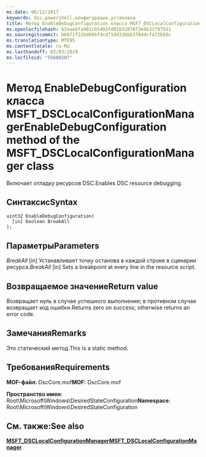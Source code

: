 ```yaml
---
ms.date: 06/12/2017
keywords: dsc,powershell,конфигурация,установка
title: Метод EnableDebugConfiguration класса MSFT_DSCLocalConfigurationManager
ms.openlocfilehash: b2eaebfa901cb5d93fd0183287073e6b31f975d1
ms.sourcegitcommit: b6871f21bd666f9cd71dd336bb3f844cf472b56c
ms.translationtype: MTE95
ms.contentlocale: ru-RU
ms.lasthandoff: 02/03/2019
ms.locfileid: "55680207"
---
```

# <a name="enabledebugconfiguration-method-of-the-msftdsclocalconfigurationmanager-class"></a><span data-ttu-id="ce61a-103">Метод EnableDebugConfiguration класса MSFT_DSCLocalConfigurationManager</span><span class="sxs-lookup"><span data-stu-id="ce61a-103">EnableDebugConfiguration method of the MSFT_DSCLocalConfigurationManager class</span></span>

<span data-ttu-id="ce61a-104">Включает отладку ресурсов DSC.</span><span class="sxs-lookup"><span data-stu-id="ce61a-104">Enables DSC resource debugging.</span></span>

## <a name="syntax"></a><span data-ttu-id="ce61a-105">Синтаксис</span><span class="sxs-lookup"><span data-stu-id="ce61a-105">Syntax</span></span>

```mof
uint32 EnableDebugConfiguration(
  [in] boolean BreakAll
);
```

## <a name="parameters"></a><span data-ttu-id="ce61a-106">Параметры</span><span class="sxs-lookup"><span data-stu-id="ce61a-106">Parameters</span></span>

<span data-ttu-id="ce61a-107">*BreakAll* \[in\] Устанавливает точку останова в каждой строке в сценарии ресурса.</span><span class="sxs-lookup"><span data-stu-id="ce61a-107">*BreakAll* \[in\] Sets a breakpoint at every line in the resource script.</span></span>

## <a name="return-value"></a><span data-ttu-id="ce61a-108">Возвращаемое значение</span><span class="sxs-lookup"><span data-stu-id="ce61a-108">Return value</span></span>

<span data-ttu-id="ce61a-109">Возвращает нуль в случае успешного выполнения; в противном случае возвращает код ошибки.</span><span class="sxs-lookup"><span data-stu-id="ce61a-109">Returns zero on success; otherwise returns an error code.</span></span>

## <a name="remarks"></a><span data-ttu-id="ce61a-110">Замечания</span><span class="sxs-lookup"><span data-stu-id="ce61a-110">Remarks</span></span>

<span data-ttu-id="ce61a-111">Это статический метод.</span><span class="sxs-lookup"><span data-stu-id="ce61a-111">This is a static method.</span></span>

## <a name="requirements"></a><span data-ttu-id="ce61a-112">Требования</span><span class="sxs-lookup"><span data-stu-id="ce61a-112">Requirements</span></span>

<span data-ttu-id="ce61a-113">**MOF-файл:** DscCore.mof</span><span class="sxs-lookup"><span data-stu-id="ce61a-113">**MOF:** DscCore.mof</span></span>

<span data-ttu-id="ce61a-114">**Пространство имен**: Root\Microsoft\Windows\DesiredStateConfiguration</span><span class="sxs-lookup"><span data-stu-id="ce61a-114">**Namespace**: Root\Microsoft\Windows\DesiredStateConfiguration</span></span>

## <a name="see-also"></a><span data-ttu-id="ce61a-115">См. также:</span><span class="sxs-lookup"><span data-stu-id="ce61a-115">See also</span></span>

[<span data-ttu-id="ce61a-116">**MSFT_DSCLocalConfigurationManager**</span><span class="sxs-lookup"><span data-stu-id="ce61a-116">**MSFT_DSCLocalConfigurationManager**</span></span>](msft-dsclocalconfigurationmanager.md)